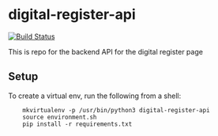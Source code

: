 # digital-register-api

[![Build Status](http://54.72.23.130/job/digital-register-api-unit-test/badge/icon)](http://54.72.23.130/job/digital-register-api-unit-test/)

This is repo for the backend API for the digital register page

## Setup

To create a virtual env, run the following from a shell:

```  
    mkvirtualenv -p /usr/bin/python3 digital-register-api
    source environment.sh
    pip install -r requirements.txt
```
